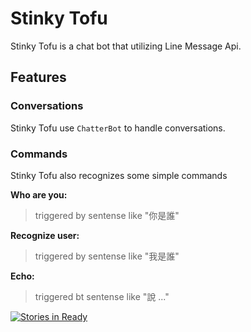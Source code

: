# Stinky Tofu

Stinky Tofu is a chat bot that utilizing Line Message Api.


## Features

### Conversations
Stinky Tofu use `ChatterBot` to handle conversations.


### Commands
Stinky Tofu also recognizes some simple commands

__Who are you:__
> triggered by sentense like "你是誰"

__Recognize user:__
> triggered by sentense like "我是誰"

__Echo:__
> triggered bt sentense like "說 ..."



[![Stories in Ready](https://badge.waffle.io/TomazWang/stinky-tofu.png?label=ready&title=Ready)](http://waffle.io/TomazWang/stinky-tofu)